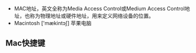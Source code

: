 * MAC地址，英文全称为Media Access Control或Medium Access Control地址，也称为物理地址或硬件地址，用来定义网络设备的位置。
* Macintosh ['mækintɔʃ] 苹果电脑


## Mac快捷键